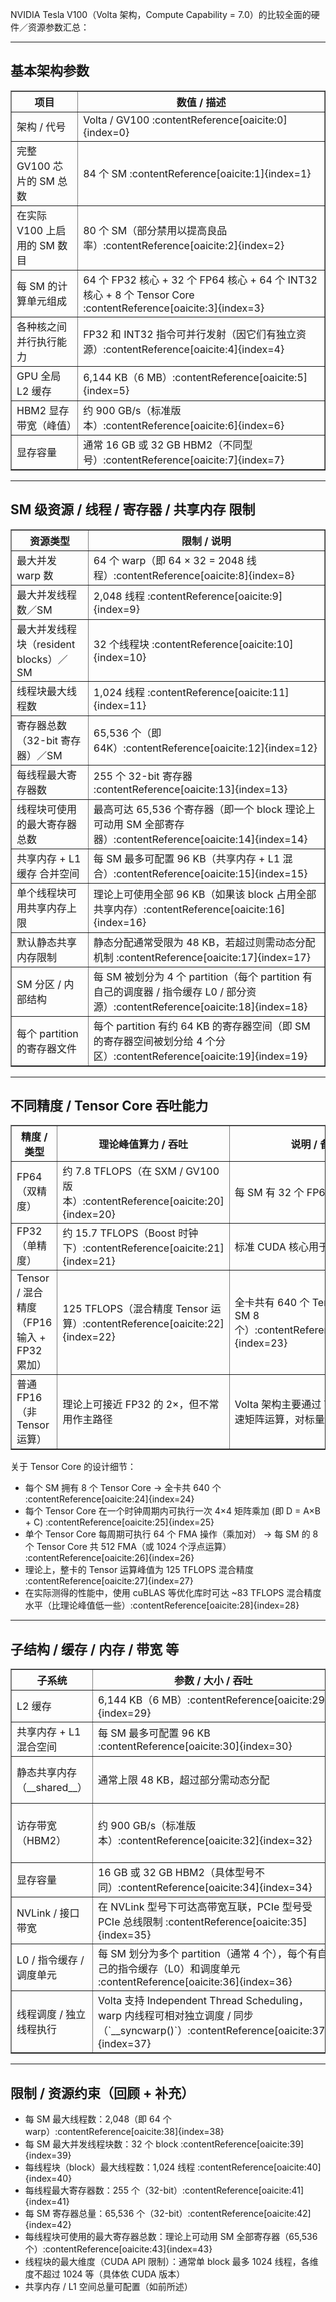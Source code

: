 <html><head></head><body>

<p>NVIDIA Tesla V100（Volta 架构，Compute Capability = 7.0）的比较全面的硬件／资源参数汇总：</p>
<hr>

<h2>基本架构参数</h2>
<table border="1" cellpadding="4" cellspacing="0">
  <tr><th>项目</th><th>数值 / 描述</th></tr>
  <tr><td>架构 / 代号</td><td>Volta / GV100 :contentReference[oaicite:0]{index=0}</td></tr>
  <tr><td>完整 GV100 芯片的 SM 总数</td><td>84 个 SM :contentReference[oaicite:1]{index=1}</td></tr>
  <tr><td>在实际 V100 上启用的 SM 数目</td><td>80 个 SM（部分禁用以提高良品率）:contentReference[oaicite:2]{index=2}</td></tr>
  <tr><td>每 SM 的计算单元组成</td>
    <td>64 个 FP32 核心 + 32 个 FP64 核心 + 64 个 INT32 核心 + 8 个 Tensor Core :contentReference[oaicite:3]{index=3}</td></tr>
  <tr><td>各种核之间并行执行能力</td><td>FP32 和 INT32 指令可并行发射（因它们有独立资源）:contentReference[oaicite:4]{index=4}</td></tr>
  <tr><td>GPU 全局 L2 缓存</td><td>6,144 KB（6 MB）:contentReference[oaicite:5]{index=5}</td></tr>
  <tr><td>HBM2 显存带宽（峰值）</td><td>约 900 GB/s（标准版本）:contentReference[oaicite:6]{index=6}</td></tr>
  <tr><td>显存容量</td><td>通常 16 GB 或 32 GB HBM2（不同型号）:contentReference[oaicite:7]{index=7}</td></tr>
</table>

<hr>

<h2>SM 级资源 / 线程 / 寄存器 / 共享内存 限制</h2>
<table border="1" cellpadding="4" cellspacing="0">
  <tr><th>资源类型</th><th>限制 / 说明</th></tr>
  <tr><td>最大并发 warp 数</td><td>64 个 warp（即 64 × 32 = 2048 线程）:contentReference[oaicite:8]{index=8}</td></tr>
  <tr><td>最大并发线程数／SM</td><td>2,048 线程 :contentReference[oaicite:9]{index=9}</td></tr>
  <tr><td>最大并发线程块（resident blocks）／SM</td><td>32 个线程块 :contentReference[oaicite:10]{index=10}</td></tr>
  <tr><td>线程块最大线程数</td><td>1,024 线程 :contentReference[oaicite:11]{index=11}</td></tr>
  <tr><td>寄存器总数（32-bit 寄存器）／SM</td><td>65,536 个（即 64K）:contentReference[oaicite:12]{index=12}</td></tr>
  <tr><td>每线程最大寄存器数</td><td>255 个 32-bit 寄存器 :contentReference[oaicite:13]{index=13}</td></tr>
  <tr><td>线程块可使用的最大寄存器总数</td><td>最高可达 65,536 个寄存器（即一个 block 理论上可动用 SM 全部寄存器）:contentReference[oaicite:14]{index=14}</td></tr>
  <tr><td>共享内存 + L1 缓存 合并空间</td><td>每 SM 最多可配置 96 KB（共享内存 + L1 混合）:contentReference[oaicite:15]{index=15}</td></tr>
  <tr><td>单个线程块可用共享内存上限</td><td>理论上可使用全部 96 KB（如果该 block 占用全部共享内存）:contentReference[oaicite:16]{index=16}</td></tr>
  <tr><td>默认静态共享内存限制</td><td>静态分配通常受限为 48 KB，若超过则需动态分配机制 :contentReference[oaicite:17]{index=17}</td></tr>
  <tr><td>SM 分区 / 内部结构</td><td>每 SM 被划分为 4 个 partition（每个 partition 有自己的调度器 / 指令缓存 L0 / 部分资源）:contentReference[oaicite:18]{index=18}</td></tr>
  <tr><td>每个 partition 的寄存器文件</td><td>每个 partition 有约 64 KB 的寄存器空间（即 SM 的寄存器空间被划分给 4 个分区）:contentReference[oaicite:19]{index=19}</td></tr>
</table>

<hr>

<h2>不同精度 / Tensor Core 吞吐能力</h2>
<table border="1" cellpadding="4" cellspacing="0">
  <tr><th>精度 / 类型</th><th>理论峰值算力 / 吞吐</th><th>说明 / 备注</th></tr>
  <tr><td>FP64（双精度）</td><td>约 7.8 TFLOPS（在 SXM / GV100 版本）:contentReference[oaicite:20]{index=20}</td><td>每 SM 有 32 个 FP64 核心</td></tr>
  <tr><td>FP32（单精度）</td><td>约 15.7 TFLOPS（Boost 时钟下）:contentReference[oaicite:21]{index=21}</td><td>标准 CUDA 核心用于标量浮点运算</td></tr>
  <tr><td>Tensor / 混合精度（FP16 输入 + FP32 累加）</td><td>125 TFLOPS（混合精度 Tensor 运算）:contentReference[oaicite:22]{index=22}</td><td>全卡共有 640 个 Tensor Core（每 SM 8 个）:contentReference[oaicite:23]{index=23}</td></tr>
  <tr><td>普通 FP16（非 Tensor 运算）</td><td>理论上可接近 FP32 的 2×，但不常用作主路径</td><td>Volta 架构主要通过 Tensor Core 加速矩阵运算，对标量 FP16 支持有限</td></tr>
</table>

<p>关于 Tensor Core 的设计细节：</p>
<ul>
  <li>每个 SM 拥有 8 个 Tensor Core → 全卡共 640 个 :contentReference[oaicite:24]{index=24}</li>
  <li>每个 Tensor Core 在一个时钟周期内可执行一次 4×4 矩阵乘加 (即 D = A×B + C) :contentReference[oaicite:25]{index=25}</li>
  <li>单个 Tensor Core 每周期可执行 64 个 FMA 操作（乘加对） → 每 SM 的 8 个 Tensor Core 共 512 FMA（或 1024 个浮点运算） :contentReference[oaicite:26]{index=26}</li>
  <li>理论上，整卡的 Tensor 运算峰值为 125 TFLOPS 混合精度 :contentReference[oaicite:27]{index=27}</li>
  <li>在实际测得的性能中，使用 cuBLAS 等优化库时可达 ~83 TFLOPS 混合精度水平（比理论峰值低一些）:contentReference[oaicite:28]{index=28}</li>
</ul>

<hr>

<h2>子结构 / 缓存 / 内存 / 带宽 等</h2>
<table border="1" cellpadding="4" cellspacing="0">
  <tr><th>子系统</th><th>参数 / 大小 / 吞吐</th><th>说明 / 备注</th></tr>
  <tr><td>L2 缓存</td><td>6,144 KB（6 MB）:contentReference[oaicite:29]{index=29}</td><td>整卡共享，用于跨 SM 缓存加速</td></tr>
  <tr><td>共享内存 + L1 混合空间</td><td>每 SM 最多可配置 96 KB :contentReference[oaicite:30]{index=30}</td><td>Volta 架构中共享内存与 L1 缓存资源是可配置混合使用的</td></tr>
  <tr><td>静态共享内存（__shared__）</td><td>通常上限 48 KB，超过部分需动态分配</td><td>编译器 / 运行时可能根据资源优化做调整 :contentReference[oaicite:31]{index=31}</td></tr>
  <tr><td>访存带宽（HBM2）</td><td>约 900 GB/s（标准版本）:contentReference[oaicite:32]{index=32}</td><td>部分 V100S / SXM 型号带宽更高（如 1134 GB/s）:contentReference[oaicite:33]{index=33}</td></tr>
  <tr><td>显存容量</td><td>16 GB 或 32 GB HBM2（具体型号不同）:contentReference[oaicite:34]{index=34}</td><td>支持 ECC（错误检测与修正）</td></tr>
  <tr><td>NVLink / 接口带宽</td><td>在 NVLink 型号下可达高带宽互联，PCIe 型号受 PCIe 总线限制 :contentReference[oaicite:35]{index=35}</td><td>NVLink 型号互联带宽可达数百 GB/s</td></tr>
  <tr><td>L0 / 指令缓存 / 调度单元</td><td>每 SM 划分为多个 partition（通常 4 个），每个有自己的指令缓存（L0）和调度单元 :contentReference[oaicite:36]{index=36}</td><td>此结构可减少资源冲突、提高并行度</td></tr>
  <tr><td>线程调度 / 独立线程执行</td><td>Volta 支持 Independent Thread Scheduling，warp 内线程可相对独立调度 / 同步（`__syncwarp()`）:contentReference[oaicite:37]{index=37}</td><td>增加了调度灵活性</td></tr>
</table>

<hr>

<h2>限制 / 资源约束（回顾 + 补充）</h2>
<ul>
  <li>每 SM 最大线程数：2,048（即 64 个 warp）:contentReference[oaicite:38]{index=38}</li>
  <li>每 SM 最大并发线程块数：32 个 block :contentReference[oaicite:39]{index=39}</li>
  <li>每线程块（block）最大线程数：1,024 线程 :contentReference[oaicite:40]{index=40}</li>
  <li>每线程最大寄存器数：255 个（32-bit）:contentReference[oaicite:41]{index=41}</li>
  <li>每 SM 寄存器总量：65,536 个（32-bit）:contentReference[oaicite:42]{index=42}</li>
  <li>每线程块可使用的最大寄存器总数：理论上可动用 SM 全部寄存器（65,536 个）:contentReference[oaicite:43]{index=43}</li>
  <li>线程块的最大维度（CUDA API 限制）：通常单 block 最多 1024 线程，各维度不超过 1024 等（具体依 CUDA 版本）</li>
  <li>共享内存 / L1 空间总量可配置（如前所述）</li>
</ul>

</body></html>
